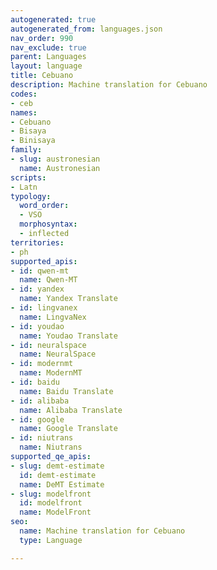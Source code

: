 ```yaml
---
autogenerated: true
autogenerated_from: languages.json
nav_order: 990
nav_exclude: true
parent: Languages
layout: language
title: Cebuano
description: Machine translation for Cebuano
codes:
- ceb
names:
- Cebuano
- Bisaya
- Binisaya
family:
- slug: austronesian
  name: Austronesian
scripts:
- Latn
typology:
  word_order:
  - VSO
  morphosyntax:
  - inflected
territories:
- ph
supported_apis:
- id: qwen-mt
  name: Qwen-MT
- id: yandex
  name: Yandex Translate
- id: lingvanex
  name: LingvaNex
- id: youdao
  name: Youdao Translate
- id: neuralspace
  name: NeuralSpace
- id: modernmt
  name: ModernMT
- id: baidu
  name: Baidu Translate
- id: alibaba
  name: Alibaba Translate
- id: google
  name: Google Translate
- id: niutrans
  name: Niutrans
supported_qe_apis:
- slug: demt-estimate
  id: demt-estimate
  name: DeMT Estimate
- slug: modelfront
  id: modelfront
  name: ModelFront
seo:
  name: Machine translation for Cebuano
  type: Language

---
```


